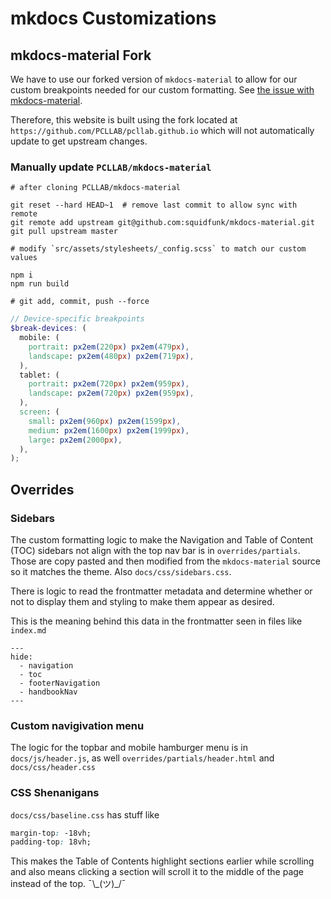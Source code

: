 # mkdocs Customizations

## mkdocs-material Fork

We have to use our forked version of `mkdocs-material` to allow for our custom breakpoints needed for our custom formatting. See [the issue with mkdocs-material](https://github.com/squidfunk/mkdocs-material/issues/1404).

Therefore, this website is built using the fork located at `https://github.com/PCLLAB/pcllab.github.io` which will not automatically update to get upstream changes.

### Manually update `PCLLAB/mkdocs-material`

```
# after cloning PCLLAB/mkdocs-material

git reset --hard HEAD~1  # remove last commit to allow sync with remote
git remote add upstream git@github.com:squidfunk/mkdocs-material.git
git pull upstream master

# modify `src/assets/stylesheets/_config.scss` to match our custom values

npm i
npm run build

# git add, commit, push --force
```

```scss title="src/assets/stylesheets/_config.scss"
// Device-specific breakpoints
$break-devices: (
  mobile: (
    portrait: px2em(220px) px2em(479px),
    landscape: px2em(480px) px2em(719px),
  ),
  tablet: (
    portrait: px2em(720px) px2em(959px),
    landscape: px2em(720px) px2em(959px),
  ),
  screen: (
    small: px2em(960px) px2em(1599px),
    medium: px2em(1600px) px2em(1999px),
    large: px2em(2000px),
  ),
);
```

## Overrides

### Sidebars

The custom formatting logic to make the Navigation and Table of Content (TOC) sidebars not align with the top nav bar is in `overrides/partials`. Those are copy pasted and then modified from the `mkdocs-material` source so it matches the theme. Also `docs/css/sidebars.css`.

There is logic to read the frontmatter metadata and determine whether or not to display them and styling to make them appear as desired.

This is the meaning behind this data in the frontmatter seen in files like `index.md`

```
---
hide:
  - navigation
  - toc
  - footerNavigation
  - handbookNav
---
```

### Custom navigivation menu

The logic for the topbar and mobile hamburger menu is in `docs/js/header.js`, as well `overrides/partials/header.html` and `docs/css/header.css`

### CSS Shenanigans

`docs/css/baseline.css` has stuff like

```css
margin-top: -18vh;
padding-top: 18vh;
```

This makes the Table of Contents highlight sections earlier while scrolling and also means clicking a section will scroll it to the middle of the page instead of the top. ¯\\\_(ツ)\_/¯
